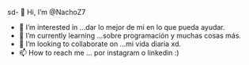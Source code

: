 sd- 👋 Hi, I’m @NachoZ7
- 👀 I’m interested in ...dar lo mejor de mi en lo que pueda ayudar.
- 🌱 I’m currently learning ...sobre programación y  muchas cosas más.
- 💞️ I’m looking to collaborate on ...mi vida diaria  xd.
- 📫 How to reach me ... por instagram o linkedin :)

<!---
NachoZ7/NachoZ7 is a ✨ special ✨ repository because its `README.md` (this file) appears on your GitHub profile.
You can click the Preview link to take a look at your changes.
--->
